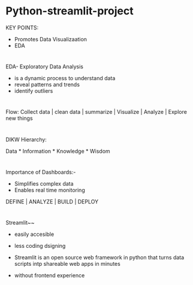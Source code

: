 # Python-streamlit-project

KEY POINTS:

* Promotes Data Visualizaation
* EDA

#
EDA- Exploratory Data Analysis
- is a dynamic process to understand data
- reveal patterns and trends
- identify outliers

#
Flow:
Collect data | clean data | summarize | Visualize | Analyze | Explore new things

#
DIKW Hierarchy:

Data * Information * Knowledge * Wisdom

#
Importance of Dashboards:-
* Simplifies complex data
* Enables real time monitoring

DEFINE | ANALYZE | BUILD | DEPLOY

#
Streamlit~~
* easily accesible
* less coding dsigning

* Streamlit is an open source web framework in python that turns data scripts intp shareable web apps in minutes

* without frontend experience

